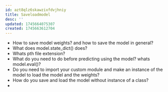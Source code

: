 ```yaml
---
id: azt8qlz6skawzixfdvjhniy
title: Saveloadmodel
desc: ''
updated: 1745664075307
created: 1745663612704
---
```



- How to save model weights? and how to save the model in general?
- What does model.state_dict() does?
- Whats pth file extension?
- What do you need to do before predicting using the model? whats model.eval()?
- Do you need to import your custom module and make an instance of the model to load the model and the weights?
- How do you save and load the model without instance of a class?
- 